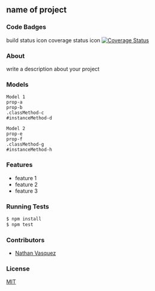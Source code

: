 ## name of project
### Code Badges
build status icon
coverage status icon
[![Coverage Status](https://coveralls.io/repos/SuperArtie/iron-chef/badge.png)](https://coveralls.io/r/SuperArtie/iron-chef)
### About
write a description about your project

### Models
```
Model 1
prop-a
prop-b
.classMethod-c
#instanceMethod-d
```

```
Model 2
prop-e
prop-f
.classMethod-g
#instanceMethod-h
```

### Features
- feature 1
- feature 2
- feature 3

### Running Tests
```bash
$ npm install
$ npm test
```

### Contributors
- [Nathan Vasquez](https://github.com/superartie)

### License
[MIT](LICENSE)

